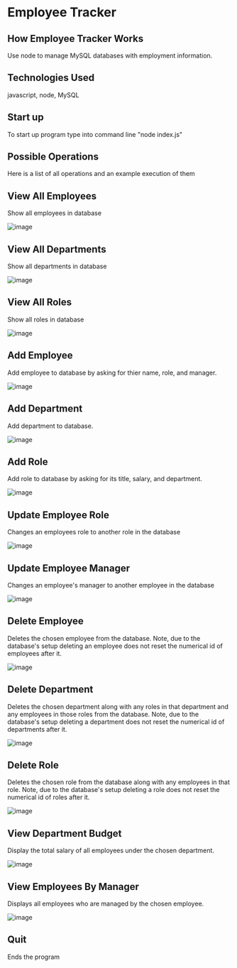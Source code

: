 # Employee Tracker

## How Employee Tracker Works
Use node to manage MySQL databases with employment information.


## Technologies Used

javascript, node, MySQL

## Start up
To start up program type into command line "node index.js"

## Possible Operations
Here is a list of all operations and an example execution of them

## View All Employees
Show all employees in database

![image](./View-All-Employees.png)

## View All Departments
Show all departments in database

![image](./View-All-Departments.png)

## View All Roles
Show all roles in database

![image](./View-All-Roles.png)

## Add Employee
Add employee to database by asking for thier name, role, and manager.

![image](./Add-Employee.png)

## Add Department
Add department to database.

![image](./Add-Department.png)

## Add Role
Add role to database by asking for its title, salary, and department.

![image](./Add-Role.png)

## Update Employee Role
Changes an employees role to another role in the database

![image](./Update-Employee-Role.png)

## Update Employee Manager
Changes an employee's manager to another employee in the database

![image](./Update-Employee-Manager.png)

## Delete Employee
Deletes the chosen employee from the database.  Note, due to the database's setup deleting an employee does not reset the numerical id of employees after it.

![image](./Delete-Employee.png)

## Delete Department
Deletes the chosen department along with any roles in that department and any employees in those roles from the database.  Note, due to the database's setup deleting a department does not reset the numerical id of departments after it.

![image](./Delete-Department.png)

## Delete Role
Deletes the chosen role from the database along with any employees in that role.  Note, due to the database's setup deleting a role does not reset the numerical id of roles after it.

![image](./Delete-Role.png)

## View Department Budget
Display the total salary of all employees under the chosen department.

![image](./View-Department-Budget.png)

## View Employees By Manager
Displays all employees who are managed by the chosen employee.

![image](./View-Employees-By-Manager.png)

## Quit
Ends the program
